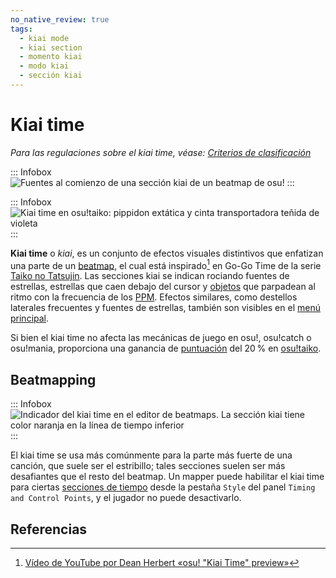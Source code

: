 ```yaml
---
no_native_review: true
tags:
  - kiai mode
  - kiai section
  - momento kiai
  - modo kiai
  - sección kiai
---
```


# Kiai time

*Para las regulaciones sobre el kiai time, véase: [Criterios de clasificación](/wiki/Ranking_criteria)*

::: Infobox
![](img/kiai-time-osu-gameplay.png "Fuentes al comienzo de una sección kiai de un beatmap de osu!")
:::

::: Infobox
![](img/kiai-time-taiko-gameplay.png "Kiai time en osu!taiko: pippidon extática y cinta transportadora teñida de violeta")
:::

**Kiai time** o *kiai*, es un conjunto de efectos visuales distintivos que enfatizan una parte de un [beatmap](/wiki/Beatmap), el cual está inspirado[^taiko-roots] en Go-Go Time de la serie [Taiko no Tatsujin](https://es.wikipedia.org/wiki/Taiko_no_Tatsujin). Las secciones kiai se indican rociando fuentes de estrellas, estrellas que caen debajo del cursor y [objetos](/wiki/Gameplay/Hit_object) que parpadean al ritmo con la frecuencia de los [PPM](/wiki/Music_theory/Tempo). Efectos similares, como destellos laterales frecuentes y fuentes de estrellas, también son visibles en el [menú principal](/wiki/Client/Interface#menú-principal).

Si bien el kiai time no afecta las mecánicas de juego en osu!, osu!catch o osu!mania, proporciona una ganancia de [puntuación](/wiki/Gameplay/Score) del 20 % en [osu!taiko](/wiki/Game_mode/osu!taiko).

## Beatmapping

::: Infobox
![](img/kiai-time-editor.png "Indicador del kiai time en el editor de beatmaps. La sección kiai tiene color naranja en la línea de tiempo inferior")
:::

El kiai time se usa más comúnmente para la parte más fuerte de una canción, que suele ser el estribillo; tales secciones suelen ser más desafiantes que el resto del beatmap. Un mapper puede habilitar el kiai time para ciertas [secciones de tiempo](/wiki/Client/Beatmap_editor/Timing) desde la pestaña `Style` del panel `Timing and Control Points`, y el jugador no puede desactivarlo.

## Referencias

[^taiko-roots]: [Vídeo de YouTube por Dean Herbert «osu! "Kiai Time" preview»](https://www.youtube.com/watch?v=1iFHftUNMrE)
